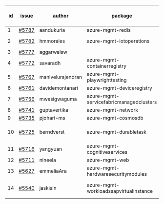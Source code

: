 | id | issue | author | package | assignee | bot advice | created date of issue | target release date | date from target |
| ------ | ------ | ------ | ------ | ------ | ------ | ------ | ------ | :-----: |
| 1 | [#5787](https://github.com/Azure/sdk-release-request/issues/5787) | aandukuria | azure-mgmt-redis | ChenxiJiang333 |  | 12-16 | 01-23 |  |
| 2 | [#5782](https://github.com/Azure/sdk-release-request/issues/5782) | hmmorales | azure-mgmt-iotoperations | ChenxiJiang333 | FirstGA. TypeSpec. | 12-11 | 12-27 |  |
| 3 | [#5777](https://github.com/Azure/sdk-release-request/issues/5777) | aggarwalsw |  | ChenxiJiang333 |  | 12-11 |  | 0 |
| 4 | [#5772](https://github.com/Azure/sdk-release-request/issues/5772) | savaradh | azure-mgmt-containerregistry | ChenxiJiang333 | HoldOn. | 12-09 | 12-27 |  |
| 5 | [#5767](https://github.com/Azure/sdk-release-request/issues/5767) | manivelurajendran | azure-mgmt-playwrighttesting | ChenxiJiang333 | FirstGA. TypeSpec. | 12-05 | 12-26 |  |
| 6 | [#5761](https://github.com/Azure/sdk-release-request/issues/5761) | davidemontanari | azure-mgmt-deviceregistry | ChenxiJiang333 | TypeSpec. | 12-02 | 12-27 |  |
| 7 | [#5756](https://github.com/Azure/sdk-release-request/issues/5756) | mwesigwaguma | azure-mgmt-servicefabricmanagedclusters | ChenxiJiang333 |  | 12-02 | 12-27 |  |
| 8 | [#5741](https://github.com/Azure/sdk-release-request/issues/5741) | guptavertika | azure-mgmt-network | ChenxiJiang333 |  | 11-20 | 12-26 |  |
| 9 | [#5735](https://github.com/Azure/sdk-release-request/issues/5735) | pjohari-ms | azure-mgmt-cosmosdb | ChenxiJiang333 |  | 11-18 | 12-27 |  |
| 10 | [#5725](https://github.com/Azure/sdk-release-request/issues/5725) | berndverst | azure-mgmt-durabletask | ChenxiJiang333 | FirstBeta. HoldOn. TypeSpec. | 11-15 | 02-17 |  |
| 11 | [#5716](https://github.com/Azure/sdk-release-request/issues/5716) | yangyuan | azure-mgmt-cognitiveservices | ChenxiJiang333 | HoldOn. | 11-11 | 12-27 |  |
| 12 | [#5711](https://github.com/Azure/sdk-release-request/issues/5711) | nineela | azure-mgmt-web | ChenxiJiang333 | HoldOn. | 11-11 | 12-27 |  |
| 13 | [#5627](https://github.com/Azure/sdk-release-request/issues/5627) | emmeliaAra | azure-mgmt-hardwaresecuritymodules | ChenxiJiang333 |  | 10-22 | 12-27 |  |
| 14 | [#5540](https://github.com/Azure/sdk-release-request/issues/5540) | jaskisin | azure-mgmt-workloadssapvirtualinstance | ChenxiJiang333 | FirstGA. HoldOn. TypeSpec. | 09-27 | 01-25 |  |
